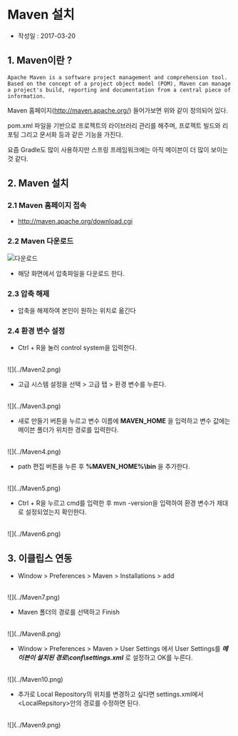 # Maven 설치

- 작성일 : 2017-03-20

## 1. Maven이란 ?

```
Apache Maven is a software project management and comprehension tool. Based on the concept of a project object model (POM), Maven can manage a project's build, reporting and documentation from a central piece of information.
```

Maven 홈페이지(http://maven.apache.org/) 들어가보면 위와 같이 정의되어 있다.

pom.xml 파일을 기반으로 프로젝트의 라이브러리 관리를 해주며, 프로젝트 빌드와 리포팅 그리고 문서화 등과 같은 기능을 가진다.

요즘 Gradle도 많이 사용하지만 스프링 프레임워크에는 아직 메이븐이 더 많이 보이는 것 같다.

## 2. Maven 설치

### 2.1 Maven 홈페이지 접속

- http://maven.apache.org/download.cgi

### 2.2 Maven 다운로드

![다운로드](../Maven1.png)
- 해당 화면에서 압축파일을 다운로드 한다.

### 2.3 압축 해제

- 압축을 해제하여 본인이 원하는 위치로 옮긴다

### 2.4 환경 변수 설정

- Ctrl + R을 눌러 control system을 입력한다.
<br/>
![](../Maven2.png)

- 고급 시스템 설정을 선택 > 고급 탭 > 환경 변수를 누른다.
<br/>
![](../Maven3.png)
<br/>

- 새로 만들기 버튼을 누르고 변수 이름에 **MAVEN_HOME** 을 입력하고 변수 값에는 메이븐 폴더가 위치한 경로를 입력한다.
<br/>
![](../Maven4.png)  
<br/>

- path 편집 버튼을 누른 후 **%MAVEN_HOME%\bin** 을 추가한다.
<br/>
![](../Maven5.png)
<br/>

- Ctrl + R을 누르고 cmd를 입력한 후 mvn -version을 입력하여 환경 변수가 제대로 설정되었는지 확인한다.
<br/>
![](../Maven6.png)

## 3. 이클립스 연동

- Window  > Preferences > Maven > Installations > add
<br/>
![](../Maven7.png)
<br/>

- Maven 폴더의 경로를 선택하고 Finish
<br/>
![](../Maven8.png)
<br/>

- Window > Preferences > Maven > User Settings 에서 User Settings를
***메이븐이 설치된 경로\conf\settings.xml*** 로 설정하고 OK를 누른다.
<br/>
![](../Maven10.png)
<br/>

- 추가로 Local Repository의 위치를 변경하고 싶다면 settings.xml에서 \<LocalRepsitory>안의 경로를 수정하면 된다.
<br/>
![](../Maven9.png)
<br/>
